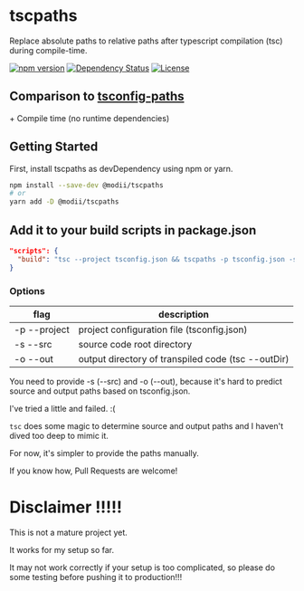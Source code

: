 # tscpaths

Replace absolute paths to relative paths after typescript compilation (tsc) during compile-time.

[![npm version](https://badge.fury.io/js/tscpaths.svg)](https://badge.fury.io/js/tscpaths)
[![Dependency Status](https://david-dm.org/joonhocho/tscpaths.svg)](https://david-dm.org/joonhocho/tscpaths)
[![License](http://img.shields.io/:license-mit-blue.svg)](http://doge.mit-license.org)

## Comparison to [tsconfig-paths](https://github.com/dividab/tsconfig-paths)

\+ Compile time (no runtime dependencies)

## Getting Started

First, install tscpaths as devDependency using npm or yarn.

```sh
npm install --save-dev @modii/tscpaths
# or
yarn add -D @modii/tscpaths
```

## Add it to your build scripts in package.json

```json
"scripts": {
  "build": "tsc --project tsconfig.json && tscpaths -p tsconfig.json -s ./src -o ./out",
}
```

### Options

| flag         | description                                        |
| ------------ | -------------------------------------------------- |
| -p --project | project configuration file (tsconfig.json)         |
| -s --src     | source code root directory                         |
| -o --out     | output directory of transpiled code (tsc --outDir) |

You need to provide -s (--src) and -o (--out), because it's hard to predict source and output paths based on tsconfig.json.

I've tried a little and failed. :(

`tsc` does some magic to determine source and output paths and I haven't dived too deep to mimic it.

For now, it's simpler to provide the paths manually.

If you know how, Pull Requests are welcome!

# Disclaimer !!!!!

This is not a mature project yet.

It works for my setup so far.

It may not work correctly if your setup is too complicated, so please do some testing before pushing it to production!!!

